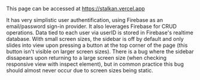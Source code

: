 This page can be accessed at https://stalkan.vercel.app

It has very simplistic user authentification, using Firebase as an email/password sign-in provider.
It also leverages Firebase for CRUD operations. Data tied to each user via userID is stored in Firebase's realtime database. With small screen sizes, the sidebar is off by default and only slides into view upon pressing a button at the top corner of the page (this button isn't visible on larger screen sizes). There is a bug where the sidebar dissapears upon returning to a large screen size (when checking responsive view with inspect element), but in common practice this bug should almost never occur due to screen sizes being static.

